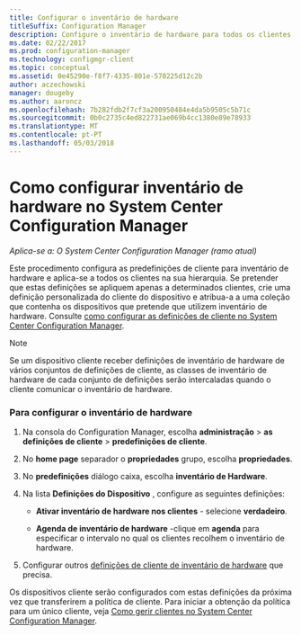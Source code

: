 ```yaml
---
title: Configurar o inventário de hardware
titleSuffix: Configuration Manager
description: Configure o inventário de hardware para todos os clientes ou para uma coleção no System Center Configuration Manager.
ms.date: 02/22/2017
ms.prod: configuration-manager
ms.technology: configmgr-client
ms.topic: conceptual
ms.assetid: 0e45290e-f8f7-4335-801e-570225d12c2b
author: aczechowski
manager: dougeby
ms.author: aaroncz
ms.openlocfilehash: 7b282fdb2f7cf3a200950484e4da5b9505c5b71c
ms.sourcegitcommit: 0b0c2735c4ed822731ae069b4cc1380e89e78933
ms.translationtype: MT
ms.contentlocale: pt-PT
ms.lasthandoff: 05/03/2018
---
```

# <a name="how-to-configure-hardware-inventory-in-system-center-configuration-manager"></a>Como configurar inventário de hardware no System Center Configuration Manager

*Aplica-se a: O System Center Configuration Manager (ramo atual)*

Este procedimento configura as predefinições de cliente para inventário de hardware e aplica-se a todos os clientes na sua hierarquia. Se pretender que estas definições se apliquem apenas a determinados clientes, crie uma definição personalizada do cliente do dispositivo e atribua-a a uma coleção que contenha os dispositivos que pretende que utilizem inventário de hardware. Consulte [como configurar as definições de cliente no System Center Configuration Manager](../../../../core/clients/deploy/configure-client-settings.md).  

> [!NOTE]  
>  Se um dispositivo cliente receber definições de inventário de hardware de vários conjuntos de definições de cliente, as classes de inventário de hardware de cada conjunto de definições serão intercaladas quando o cliente comunicar o inventário de hardware.  

### <a name="to-configure-hardware-inventory"></a>Para configurar o inventário de hardware  

1.  Na consola do Configuration Manager, escolha **administração** > **as definições de cliente** > **predefinições de cliente**.  

4.  No **home page** separador o **propriedades** grupo, escolha **propriedades**.  

5.  No **predefinições** diálogo caixa, escolha **inventário de Hardware**.  

6.  Na lista **Definições do Dispositivo** , configure as seguintes definições:  

    -   **Ativar inventário de hardware nos clientes** - selecione **verdadeiro**.  

    -   **Agenda de inventário de hardware** -clique em **agenda** para especificar o intervalo no qual os clientes recolhem o inventário de hardware.  

7.  Configurar outros [definições de cliente de inventário de hardware](../../../../core/clients/deploy/about-client-settings.md#hardware-inventory) que precisa.  

Os dispositivos cliente serão configurados com estas definições da próxima vez que transferirem a política de cliente. Para iniciar a obtenção da política para um único cliente, veja [Como gerir clientes no System Center Configuration Manager](../../../../core/clients/manage/manage-clients.md).  
